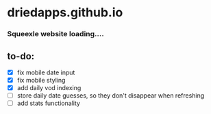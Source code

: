 # driedapps.github.io
 
### Squeexle website loading....

## to-do:
- [x] fix mobile date input
- [x] fix mobile styling
- [x] add daily vod indexing
- [ ] store daily date guesses, so they don't disappear when refreshing
- [ ] add stats functionality
